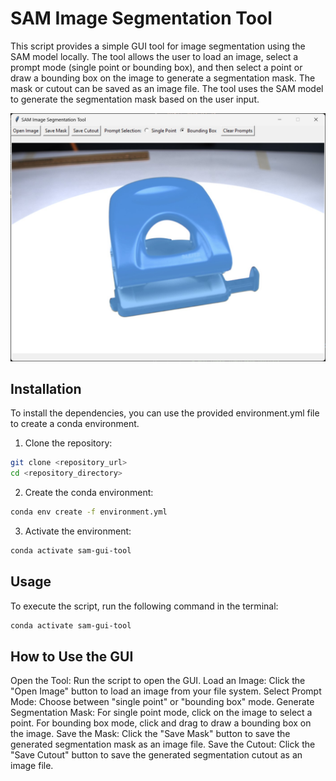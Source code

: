 # SAM Image Segmentation Tool
This script provides a simple GUI tool for image segmentation using the SAM model locally. The tool allows the user to load an image, select a prompt mode (single point or bounding box), and then select a point or draw a bounding box on the image to generate a segmentation mask. The mask or cutout can be saved as an image file. The tool uses the SAM model to generate the segmentation mask based on the user input.

![image SAM gui tool example](https://raw.githubusercontent.com/B-Bracke/SAM-Segmentation-Tool/main/SAM%20gui%20tool.jpg)


## Installation
To install the dependencies, you can use the provided environment.yml file to create a conda environment.

1. Clone the repository:
```sh
git clone <repository_url>
cd <repository_directory>
```

2. Create the conda environment:
```sh
conda env create -f environment.yml
```

3. Activate the environment:
```sh
conda activate sam-gui-tool
```

## Usage
To execute the script, run the following command in the terminal:
```sh
conda activate sam-gui-tool
```

## How to Use the GUI
Open the Tool: Run the script to open the GUI.
Load an Image: Click the "Open Image" button to load an image from your file system.
Select Prompt Mode: Choose between "single point" or "bounding box" mode.
Generate Segmentation Mask:
For single point mode, click on the image to select a point.
For bounding box mode, click and drag to draw a bounding box on the image.
Save the Mask: Click the "Save Mask" button to save the generated segmentation mask as an image file.
Save the Cutout: Click the "Save Cutout" button to save the generated segmentation cutout as an image file.

